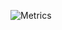 ![Metrics](https://metrics.lecoq.io/MoisesDuarte?template=classic&languages=1&languages.limit=8&languages.colors=github&languages.threshold=0%25&config.timezone=America%2FSao_Paulo)
